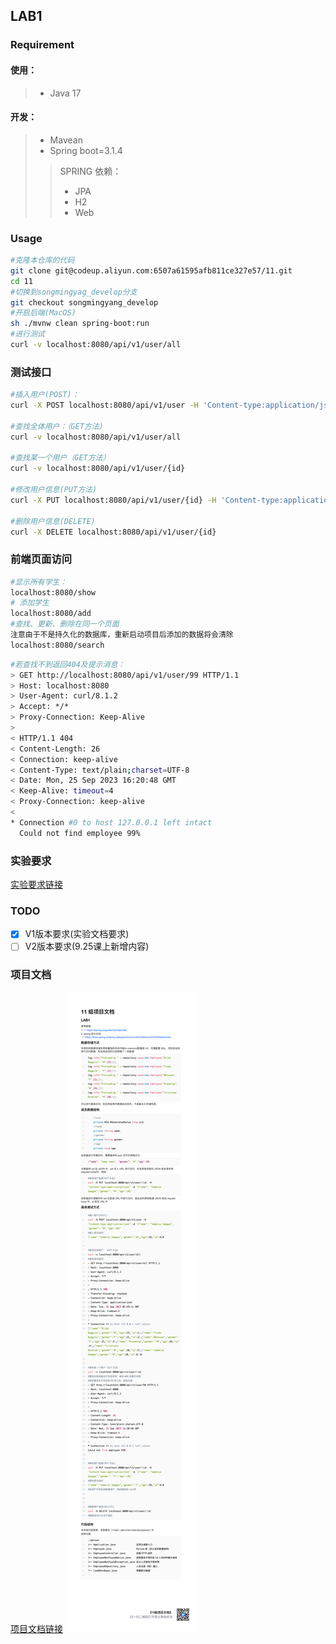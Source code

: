 ## LAB1

### Requirement
#### 使用：
>* Java 17
#### 开发：
>* Mavean
>* Spring boot=3.1.4
>>SPRING 依赖：
>>* JPA
>>* H2
>>* Web
### Usage

```bash
#克隆本仓库的代码
git clone git@codeup.aliyun.com:6507a61595afb811ce327e57/11.git
cd 11
#切换到songmingyag_develop分支
git checkout songmingyang_develop
#开启后端(MacOS)
sh ./mvnw clean spring-boot:run
#进行测试
curl -v localhost:8080/api/v1/user/all
```
### 测试接口
```bash
#插入用户(POST)：
curl -X POST localhost:8080/api/v1/user -H 'Content-type:application/json' -d '{"name": "Samwise Gamgee", "gender": "M","age":28}'

#查找全体用户：（GET方法）
curl -v localhost:8080/api/v1/user/all

#查找某一个用户（GET方法）
curl -v localhost:8080/api/v1/user/{id}

#修改用户信息(PUT方法)
curl -X PUT localhost:8080/api/v1/user/{id} -H 'Content-type:application/json' -d '{"name": "Samwise Gamgee","gender": "M","age":28}'

#删除用户信息(DELETE)
curl -X DELETE localhost:8080/api/v1/user/{id}
```

### 前端页面访问
```bash
#显示所有学生：
localhost:8080/show
# 添加学生
localhost:8080/add
#查找、更新、删除在同一个页面
注意由于不是持久化的数据库，重新启动项目后添加的数据将会清除
localhost:8080/search
```


```bash
#若查找不到返回404及提示消息：
> GET http://localhost:8080/api/v1/user/99 HTTP/1.1
> Host: localhost:8080
> User-Agent: curl/8.1.2
> Accept: */*
> Proxy-Connection: Keep-Alive
>
< HTTP/1.1 404
< Content-Length: 26
< Connection: keep-alive
< Content-Type: text/plain;charset=UTF-8
< Date: Mon, 25 Sep 2023 16:20:48 GMT
< Keep-Alive: timeout=4
< Proxy-Connection: keep-alive
<
* Connection #0 to host 127.0.0.1 left intact
  Could not find employee 99%
```
### 实验要求
[实验要求链接](https://openmsg.yuque.com/krcw6r/ox372z/dphk2drit7ug3wgx?singleDoc#)

### TODO
- [x] V1版本要求(实验文档要求)
- [ ] V2版本要求(9.25课上新增内容)
### 项目文档
[项目文档链接](
https://docs.qq.com/doc/DYUlzaXRselFTeFhV?scene=0265cf9576c3e8ad9daf92b23eVnq1)
![avatar](../img/LAB1_doc.png)




